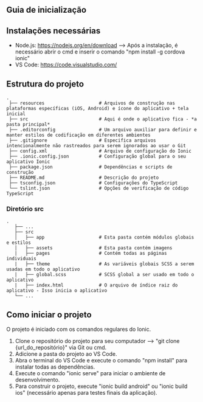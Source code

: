 ## Guia de inicialização

## Instalações necessárias
- Node.js: https://nodejs.org/en/download --> Após a instalação, é necessário abrir o cmd e inserir o comando "npm install -g cordova ionic" 
- VS Code: https://code.visualstudio.com/

## 

## Estrutura do projeto

```
.
 ├── resources                    # Arquivos de construção nas plataformas específicas (iOS, Android) e ícone do aplicativo + tela inicial
 ├── src                          # Aqui é onde o aplicativo fica - *a pasta principal*
 ├── .editorconfig                # Um arquivo auxiliar para definir e manter estilos de codificação em diferentes ambientes
 ├── .gitignore                   # Especifica arquivos intencionalmente não rastreados para serem ignorados ao usar o Git
 ├── config.xml                   # Arquivo de configuração do Ionic
 ├── .ionic.config.json           # Configuração global para o seu aplicativo Ionic
 ├── package.json                 # Dependências e scripts de construção
 ├── README.md                    # Descrição do projeto
 ├── tsconfig.json                # Configurações do TypeScript
 └── tslint.json                  # Opções de verificação de código TypeScript
```

### Diretório src
```
.
   ├── ...
   ├── src                       
   │   ├── app                    # Esta pasta contém módulos globais e estilos
   │   ├── assets                 # Esta pasta contém imagens
   |   ├── pages                  # Contém todas as páginas individuais
   |   ├── theme                  # As variáveis globais SCSS a serem usadas em todo o aplicativo
   |   ├── global.scss            # SCSS global a ser usado em todo o aplicativo
   |   ├── index.html             # O arquivo de índice raiz do aplicativo - Isso inicia o aplicativo
   └── ...
```


## Como iniciar o projeto

O projeto é iniciado com os comandos regulares do Ionic.

1. Clone o repositório do projeto para seu computador --> "git clone {url_do_repositório}" via Git ou cmd.
2. Adicione a pasta do projeto ao VS Code.
3. Abra o terminal do VS Code e execute o comando "npm install" para instalar todas as dependências.
4. Execute o comando "ionic serve" para iniciar o ambiente de desenvolvimento.
5. Para construir o projeto, execute "ionic build android" ou "ionic build ios" (necessário apenas para testes finais da aplicação).
